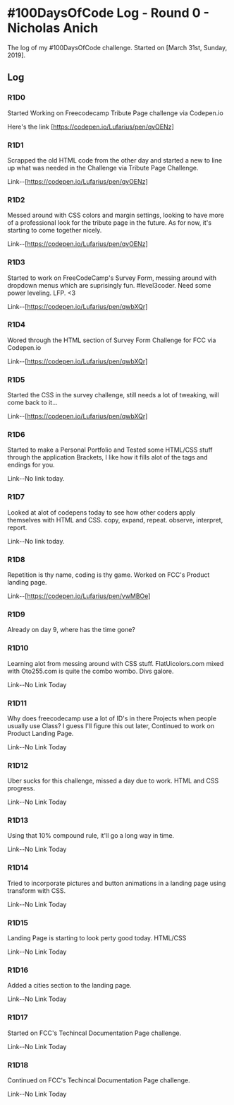 # #100DaysOfCode Log - Round 0 - Nicholas Anich

The log of my #100DaysOfCode challenge. Started on [March 31st, Sunday, 2019].

## Log

### R1D0 
Started Working on Freecodecamp Tribute Page challenge via Codepen.io 

Here's the link [https://codepen.io/Lufarius/pen/qvOENz]

### R1D1
Scrapped the old HTML code from the other day and started a new to line up what was needed in the Challenge via Tribute Page Challenge.

Link--[https://codepen.io/Lufarius/pen/qvOENz]

### R1D2
Messed around with CSS colors and margin settings, looking to have more of a professional look for the tribute page in the future. As for now, it's starting to come together nicely. 

Link--[https://codepen.io/Lufarius/pen/qvOENz]

### R1D3
Started to work on FreeCodeCamp's Survey Form, messing around with dropdown menus which are suprisingly fun. #level3coder. Need some power leveling. LFP. <3

Link--[https://codepen.io/Lufarius/pen/qwbXQr]

### R1D4
Wored through the HTML section of Survey Form Challenge for FCC via Codepen.io

Link--[https://codepen.io/Lufarius/pen/qwbXQr]

### R1D5
Started the CSS in the survey challenge, still needs a lot of tweaking, will come back to it...

Link--[https://codepen.io/Lufarius/pen/qwbXQr]

### R1D6
Started to make a Personal Portfolio and Tested some HTML/CSS stuff through the application Brackets, I like how it fills alot of the tags and endings for you. 

Link--No link today.

### R1D7
Looked at alot of codepens today to see how other coders apply themselves with HTML and CSS. copy, expand, repeat. observe, interpret, report.

Link--No link today.

### R1D8
Repetition is thy name, coding is thy game. Worked on FCC's Product landing page. 

Link--[https://codepen.io/Lufarius/pen/ywMBOe]

### R1D9
Already on day 9, where has the time gone?

### R1D10
Learning alot from messing around with CSS stuff. FlatUicolors.com mixed with Oto255.com is quite the combo wombo. Divs galore. 

Link--No Link Today

### R1D11
Why does freecodecamp use a lot of ID's in there Projects when people usually use Class? I guess I'll figure this out later, Continued to work on Product Landing Page.

Link--No Link Today

### R1D12
Uber sucks for this challenge, missed a day due to work. HTML and CSS progress. 

Link--No Link Today

### R1D13
Using that 10% compound rule, it'll go a long way in time.

Link--No Link Today

### R1D14
Tried to incorporate pictures and button animations in a landing page using transform with CSS. 

Link--No Link Today

### R1D15
Landing Page is starting to look perty good today. HTML/CSS

Link--No Link Today

### R1D16
Added a cities section to the landing page.

Link--No Link Today

### R1D17
Started on FCC's Techincal Documentation Page challenge.

Link--No Link Today

### R1D18
Continued on FCC's Techincal Documentation Page challenge.

Link--No Link Today